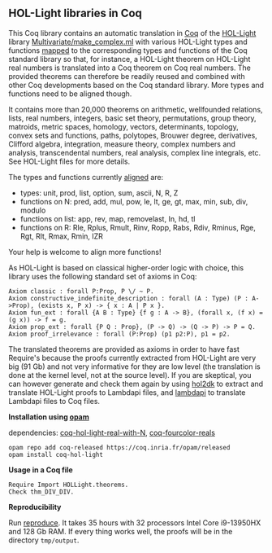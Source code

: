 HOL-Light libraries in Coq
--------------------------

This Coq library contains an automatic translation in [Coq](https://coq.inria.fr/) of the [HOL-Light](https://github.com/jrh13/hol-light) library [Multivariate/make_complex.ml](https://github.com/jrh13/hol-light/blob/master/Multivariate/make_complex.ml) with various HOL-Light types and functions [mapped](https://github.com/Deducteam/coq-hol-light/blob/main/With_N.lp) to the corresponding types and functions of the Coq standard library so that, for instance, a HOL-Light theorem on HOL-Light real numbers is translated into a Coq theorem on Coq real numbers. The provided theorems can therefore be readily reused and combined with other Coq developments based on the Coq standard library. More types and functions need to be aligned though.

It contains more than 20,000 theorems on arithmetic, wellfounded relations,
lists, real numbers, integers, basic set theory, permutations, group
theory, matroids, metric spaces, homology, vectors, determinants,
topology, convex sets and functions, paths, polytopes, Brouwer degree,
derivatives, Clifford algebra, integration, measure theory, complex
numbers and analysis, transcendental numbers, real analysis, complex
line integrals, etc. See HOL-Light files for more details.

The types and functions currently [aligned](https://github.com/Deducteam/coq-hol-light/blob/main/With_N.lp) are:
- types: unit, prod, list, option, sum, ascii, N, R, Z
- functions on N: pred, add, mul, pow, le, lt, ge, gt, max, min, sub, div, modulo
- functions on list: app, rev, map, removelast, In, hd, tl
- functions on R: Rle, Rplus, Rmult, Rinv, Ropp, Rabs, Rdiv, Rminus, Rge, Rgt, Rlt, Rmax, Rmin, IZR

Your help is welcome to align more functions!

As HOL-Light is based on classical higher-order logic with choice, this library uses the following standard set of axioms in Coq:

```
Axiom classic : forall P:Prop, P \/ ~ P.
Axiom constructive_indefinite_description : forall (A : Type) (P : A->Prop), (exists x, P x) -> { x : A | P x }.
Axiom fun_ext : forall {A B : Type} {f g : A -> B}, (forall x, (f x) = (g x)) -> f = g.
Axiom prop_ext : forall {P Q : Prop}, (P -> Q) -> (Q -> P) -> P = Q.
Axiom proof_irrelevance : forall (P:Prop) (p1 p2:P), p1 = p2.
```

The translated theorems are provided as axioms in order to have fast Require's because the proofs currently extracted from HOL-Light are very big (91 Gb) and not very informative for they are low level (the translation is done at the kernel level, not at the source level). If you are skeptical, you can however generate and check them again by using [hol2dk](https://github.com/Deducteam/hol2dk) to extract and translate HOL-Light proofs to Lambdapi files, and [lambdapi](https://github.com/Deducteam/lambdapi) to translate Lambdapi files to Coq files.

**Installation using [opam](https://opam.ocaml.org/)**

dependencies: [coq-hol-light-real-with-N](https://github.com/Deducteam/coq-hol-light-real-with-N/), [coq-fourcolor-reals](https://github.com/coq-community/fourcolor)

```
opam repo add coq-released https://coq.inria.fr/opam/released
opam install coq-hol-light
```

**Usage in a Coq file**

```
Require Import HOLLight.theorems.
Check thm_DIV_DIV.
```

**Reproducibility**

Run [reproduce](https://github.com/Deducteam/hol2dk/blob/main/reproduce). It takes 35 hours with 32 processors Intel Core i9-13950HX and 128 Gb RAM. If every thing works well, the proofs will be in the directory `tmp/output`.
